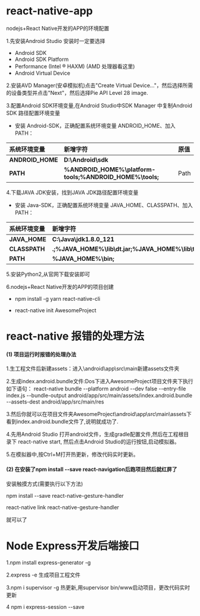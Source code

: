 # react-native-app
nodejs+React Native开发的APP的环境配置

1.先安装Android Studio 安装时一定要选择

* Android SDK
* Android SDK Platform
* Performance (Intel ® HAXM) (AMD 处理器看这里)
* Android Virtual Device

2.安装AVD Manager(安卓模拟机)点击"Create Virtual Device..."，然后选择所需的设备类型并点击"Next"，然后选择Pie API Level 28 image.

3.配置Android SDK环境变量,在Android Studio中SDK Manager
中复制Android SDK 路径配置环境变量

* 安装 Android-SDK，正确配置系统环境变量 ANDROID_HOME、加入 PATH：

| 系统环境变量 | 新增字符 | 原值 |
|:---|:---|:---|
| **ANDROID_HOME** | **D:\Android\sdk** |  |
| **PATH** | **%ANDROID_HOME%\platform-tools;%ANDROID_HOME%\tools;** | Path |

4.下载JAVA JDK安装，找到JAVA JDK路径配置环境变量

* 安装 Java-SDK，正确配置系统环境变量 JAVA_HOME、CLASSPATH、加入 PATH：

| 系统环境变量 | 新增字符 | 原值 |
|:---|:---|:---|
| **JAVA_HOME** | **C:\Java\jdk1.8.0_121** | |
| **CLASSPATH** | **.;%JAVA_HOME%\lib\dt.jar;%JAVA_HOME%\lib\tools.jar;%ANT_HOME%\lib;** | |
| **PATH** | **%JAVA_HOME%\bin;** | Path |

5.安装Python2,从官网下载安装即可

6.nodejs+React Native开发的APP的项目创建

* npm install -g yarn react-native-cli

* react-native init AwesomeProject

# react-native 报错的处理方法

#### (1) 项目运行时报错的处理办法

1.生工程文件后新建assets：进入\android\app\src\main新建assets文件夹

2.生成index.android.bundle文件:Dos下进入AwesomeProject项目文件夹下执行如下语句：
react-native bundle --platform android --dev false --entry-file index.js --bundle-output android/app/src/main/assets/index.android.bundle --assets-dest android/app/src/main/res

3.然后你就可以在项目文件夹AwesomeProject\android\app\src\main\assets下看到index.android.bundle文件了,说明就成功了.

4.先用Android Studio 打开android文件，生成gradle配置文件,然后在工程根目录下 react-native start,
然后点击Android Studio的运行按钮,启动模拟器。

5.在模拟器中,按Ctrl+M打开热更新，修改代码实时更新。

#### (2) 在安装了npm install --save react-navigation后跑项目然后就红屏了

安装触摸方式(需要执行以下方法)

npm install --save react-native-gesture-handler

react-native link react-native-gesture-handler

就可以了


# Node Express开发后端接口

1.npm install express-generator -g

2.express -e 生成项目工程文件

3.npm i supervisor -g 热更新,用supervisor bin/www启动项目，更改代码实时更新

4 npm i express-session --save







